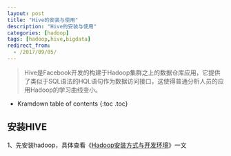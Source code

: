 ```yaml
---
layout: post
title: "Hive的安装与使用"
description: "Hive的安装与使用"
categories: [hadoop]
tags: [hadoop,hive,bigdata]
redirect_from:
  - /2017/09/05/
---
```


> Hive是Facebook开发的构建于Hadoop集群之上的数据仓库应用，它提供了类似于SQL语法的HQL语句作为数据访问接口，这使得普通分析人员的应用Hadoop的学习曲线变小。

* Kramdown table of contents
{:toc .toc}

## 安装HIVE  

1、先安装hadoop，具体查看《[Hadoop安装方式与开发环境](/blog/2017/09/05/hadoop-install/)》一文